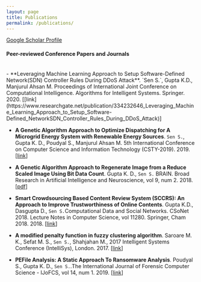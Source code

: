 ```yaml
---
layout: page
title: Publications
permalink: /publications/
---
```

<a href="https://scholar.google.com/citations?user=cM6n59UAAAAJ&hl=en" target="_blank">Google Scholar Profile</a>

#### Peer-reviewed Conference Papers and Journals
<br>
- **Leveraging Machine Learning Approach to Setup Software-Defined Network(SDN) Controller Rules During DDoS Attack**. `Sen S.`, Gupta K.D., Manjurul Ahsan M. Proceedings of International Joint Conference on Computational Intelligence. Algorithms for Intelligent Systems. Springer. 2020.
[[link](https://www.researchgate.net/publication/334232646_Leveraging_Machine_Learning_Approach_to_Setup_Software-Defined_NetworkSDN_Controller_Rules_During_DDoS_Attack)]


- **A Genetic Algorithm Approach to Optimize Dispatching for A Microgrid Energy System with Renewable Energy Sources**. `Sen S.`, Gupta K. D., Poudyal S., Manjurul Ahsan M. 5th International Conference on Computer Science and Information Technology (CSTY-2019). 2019. [[link](https://aircconline.com/csit/abstract/v9n14/csit91401.html)]

- **A Genetic Algorithm Approach to Regenerate Image from a Reduce Scaled Image Using Bit Data Count**. Gupta K. D., `Sen S.` BRAIN. Broad Research in Artificial Intelligence and Neuroscience, vol 9, num 2. 2018.[[pdf](brain.edusoft.ro/index.php/brain/article/viewFile/805/934)] 

- **Smart Crowdsourcing Based Content Review System (SCCRS): An Approach to Improve Trustworthiness of Online Contents**. Gupta K.D., Dasgupta D., `Sen S.`Computational Data and Social Networks. CSoNet 2018. Lecture Notes in Computer Science, vol 11280. Springer, Cham 2018. 2018. [[link](https://www.researchgate.net/publication/329015916_Smart_Crowdsourcing_Based_Content_Review_System_SCCRS_An_Approach_to_Improve_Trustworthiness_of_Online_Contents_7th_International_Conference_CSoNet_2018_Shanghai_China_December_18-20_2018_Proceedings)]

- **A modified penalty function in fuzzy clustering algorithm**. Saroare M. K., Sefat M. S., `Sen S.`, Shahjahan M.,  2017 Intelligent Systems Conference (IntelliSys), London. 2017. [[link](https://ieeexplore.ieee.org/abstract/document/8324332)]

- **PEFile Analysis: A Static Approach To Ransomware Analysis**. Poudyal S., Gupta K. D., `Sen S.`.The International Journal of Forensic Computer Science - IJoFCS, vol 14, num 1. 2019. [[link](http://ijofcs.org/abstract-v14n1-pp04.html)]
